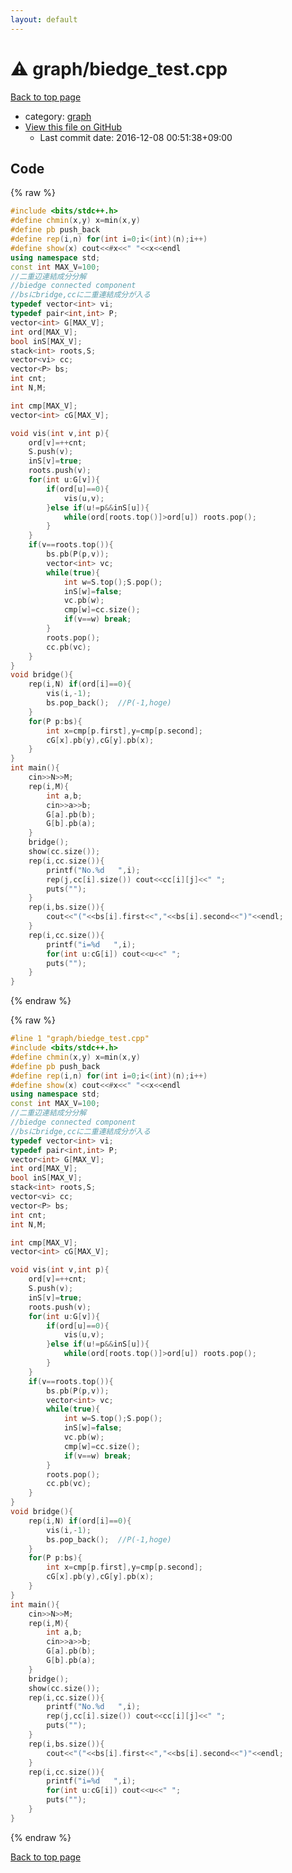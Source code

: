 ```yaml
---
layout: default
---
```


<!-- mathjax config similar to math.stackexchange -->
<script type="text/javascript" async
  src="https://cdnjs.cloudflare.com/ajax/libs/mathjax/2.7.5/MathJax.js?config=TeX-MML-AM_CHTML">
</script>
<script type="text/x-mathjax-config">
  MathJax.Hub.Config({
    TeX: { equationNumbers: { autoNumber: "AMS" }},
    tex2jax: {
      inlineMath: [ ['$','$'] ],
      processEscapes: true
    },
    "HTML-CSS": { matchFontHeight: false },
    displayAlign: "left",
    displayIndent: "2em"
  });
</script>

<script type="text/javascript" src="https://cdnjs.cloudflare.com/ajax/libs/jquery/3.4.1/jquery.min.js"></script>
<script src="https://cdn.jsdelivr.net/npm/jquery-balloon-js@1.1.2/jquery.balloon.min.js" integrity="sha256-ZEYs9VrgAeNuPvs15E39OsyOJaIkXEEt10fzxJ20+2I=" crossorigin="anonymous"></script>
<script type="text/javascript" src="../../assets/js/copy-button.js"></script>
<link rel="stylesheet" href="../../assets/css/copy-button.css" />


# :warning: graph/biedge_test.cpp

<a href="../../index.html">Back to top page</a>

* category: <a href="../../index.html#f8b0b924ebd7046dbfa85a856e4682c8">graph</a>
* <a href="{{ site.github.repository_url }}/blob/master/graph/biedge_test.cpp">View this file on GitHub</a>
    - Last commit date: 2016-12-08 00:51:38+09:00




## Code

<a id="unbundled"></a>
{% raw %}
```cpp
#include <bits/stdc++.h>
#define chmin(x,y) x=min(x,y)
#define pb push_back
#define rep(i,n) for(int i=0;i<(int)(n);i++)
#define show(x) cout<<#x<<" "<<x<<endl
using namespace std;
const int MAX_V=100;
//二重辺連結成分分解
//biedge connected component
//bsにbridge,ccに二重連結成分が入る
typedef vector<int> vi;
typedef pair<int,int> P;
vector<int> G[MAX_V];
int ord[MAX_V];
bool inS[MAX_V];
stack<int> roots,S;
vector<vi> cc;
vector<P> bs;
int cnt;
int N,M;

int cmp[MAX_V];
vector<int> cG[MAX_V];

void vis(int v,int p){
	ord[v]=++cnt;
	S.push(v);
	inS[v]=true;
	roots.push(v);
	for(int u:G[v]){
		if(ord[u]==0){
			vis(u,v);
		}else if(u!=p&&inS[u]){
			while(ord[roots.top()]>ord[u]) roots.pop();
		}
	}
	if(v==roots.top()){
		bs.pb(P(p,v));
		vector<int> vc;
		while(true){
			int w=S.top();S.pop();
			inS[w]=false;
			vc.pb(w);
			cmp[w]=cc.size();
			if(v==w) break;
		}
		roots.pop();
		cc.pb(vc);
	}
}
void bridge(){
	rep(i,N) if(ord[i]==0){
		vis(i,-1);
		bs.pop_back();	//P(-1,hoge)
	}
	for(P p:bs){
		int x=cmp[p.first],y=cmp[p.second];
		cG[x].pb(y),cG[y].pb(x);
	}
}
int main(){
	cin>>N>>M;
	rep(i,M){
		int a,b;
		cin>>a>>b;
		G[a].pb(b);
		G[b].pb(a);
	}
	bridge();
	show(cc.size());
	rep(i,cc.size()){
		printf("No.%d   ",i);
		rep(j,cc[i].size()) cout<<cc[i][j]<<" ";
		puts("");
	}
	rep(i,bs.size()){
		cout<<"("<<bs[i].first<<","<<bs[i].second<<")"<<endl;
	}
	rep(i,cc.size()){
		printf("i=%d   ",i);
		for(int u:cG[i]) cout<<u<<" ";
		puts("");
	}
}
```
{% endraw %}

<a id="bundled"></a>
{% raw %}
```cpp
#line 1 "graph/biedge_test.cpp"
#include <bits/stdc++.h>
#define chmin(x,y) x=min(x,y)
#define pb push_back
#define rep(i,n) for(int i=0;i<(int)(n);i++)
#define show(x) cout<<#x<<" "<<x<<endl
using namespace std;
const int MAX_V=100;
//二重辺連結成分分解
//biedge connected component
//bsにbridge,ccに二重連結成分が入る
typedef vector<int> vi;
typedef pair<int,int> P;
vector<int> G[MAX_V];
int ord[MAX_V];
bool inS[MAX_V];
stack<int> roots,S;
vector<vi> cc;
vector<P> bs;
int cnt;
int N,M;

int cmp[MAX_V];
vector<int> cG[MAX_V];

void vis(int v,int p){
	ord[v]=++cnt;
	S.push(v);
	inS[v]=true;
	roots.push(v);
	for(int u:G[v]){
		if(ord[u]==0){
			vis(u,v);
		}else if(u!=p&&inS[u]){
			while(ord[roots.top()]>ord[u]) roots.pop();
		}
	}
	if(v==roots.top()){
		bs.pb(P(p,v));
		vector<int> vc;
		while(true){
			int w=S.top();S.pop();
			inS[w]=false;
			vc.pb(w);
			cmp[w]=cc.size();
			if(v==w) break;
		}
		roots.pop();
		cc.pb(vc);
	}
}
void bridge(){
	rep(i,N) if(ord[i]==0){
		vis(i,-1);
		bs.pop_back();	//P(-1,hoge)
	}
	for(P p:bs){
		int x=cmp[p.first],y=cmp[p.second];
		cG[x].pb(y),cG[y].pb(x);
	}
}
int main(){
	cin>>N>>M;
	rep(i,M){
		int a,b;
		cin>>a>>b;
		G[a].pb(b);
		G[b].pb(a);
	}
	bridge();
	show(cc.size());
	rep(i,cc.size()){
		printf("No.%d   ",i);
		rep(j,cc[i].size()) cout<<cc[i][j]<<" ";
		puts("");
	}
	rep(i,bs.size()){
		cout<<"("<<bs[i].first<<","<<bs[i].second<<")"<<endl;
	}
	rep(i,cc.size()){
		printf("i=%d   ",i);
		for(int u:cG[i]) cout<<u<<" ";
		puts("");
	}
}

```
{% endraw %}

<a href="../../index.html">Back to top page</a>

